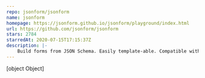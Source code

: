 ```yaml
---
repo: jsonform/jsonform
name: jsonform
homepage: https://jsonform.github.io/jsonform/playground/index.html
url: https://github.com/jsonform/jsonform
stars: 2784
starredAt: 2020-07-15T17:15:37Z
description: |-
    Build forms from JSON Schema. Easily template-able. Compatible with Bootstrap 3 out of the box.
---
```


[object Object]
